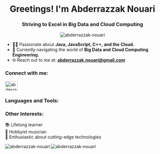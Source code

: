 <!DOCTYPE html>
<html lang="en">
<head>
  <meta charset="UTF-8">
  <meta name="viewport" content="width=device-width, initial-scale=1.0">
  <title>Abderrazzak Nouari</title>
</head>
<body>

<h1 align="center">Greetings! I'm Abderrazzak Nouari</h1>
<h3 align="center">Striving to Excel in Big Data and Cloud Computing</h3>

<p align="center">
  <img src="https://komarev.com/ghpvc/?username=abderrazzaknouari&label=Profile%20views&color=0e75b6&style=flat" alt="abderrazzak-nouari" />
</p>

- 👨‍💻 Passionate about **Java, JavaScript, C++, and the Cloud.**
- 💼 Currently navigating the world of **Big Data and Cloud Computing Engineering.**
- 🌐 Reach out to me at: **abderrazzak.nouari@gmail.com**

<h3 align="left">Connect with me:</h3>
<p align="left">
  <a href="https://www.linkedin.com/in/abderrazzak-nouari-9b9533248/" target="_blank">
    <img align="center" src="https://raw.githubusercontent.com/rahuldkjain/github-profile-readme-generator/master/src/images/icons/Social/linked-in-alt.svg" alt="abderrazzak-nouari" height="30" width="40" />
  </a>
</p>

<h3 align="left">Languages and Tools:</h3>
<p align="left">
  <!-- Add icons and links to your preferred programming languages and tools here -->
  <!-- Example: <a href="https://example.com" target="_blank"> <img src="example-icon-url" alt="example" width="40" height="40"/> </a> -->
</p>

<h3 align="left">Other Interests:</h3>
<p align="left">
  📚 Lifelong learner<br>
  🎸 Hobbyist musician<br>
  🌱 Enthusiastic about cutting-edge technologies<br>
</p>

<p align="center">
  <img align="left" src="https://github-readme-stats.vercel.app/api?username=abderrazzaknouari&theme=tokyonight&show_icons=true&hide_border=true&count_private=true" alt="abderrazzak-nouari" />
</p>
<img align="center" src="https://github-readme-stats.vercel.app/api/top-langs/?username=abderrazzaknouari&theme=tokyonight&show_icons=true&hide_border=true&layout=compact&langs_count=8&hide=html,css&custom_title=Most%20Used%20Languages&token=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" alt="abderrazzak-nouari" />

</body>
</html>
